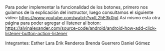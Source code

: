 Para poder implementar la funcionalidad de los botones, primero nos guíamos de la explicación del instructor, 
luego consultamos el siguiente video: https://www.youtube.com/watch?v=lL2hE3k0ipI
Así mismo esta otra página para poder agregar el listener al boton: https://alvinalexander.com/source-code/android/android-how-add-click-listener-button-action-listener

Integrantes: 
Esther Lara
Erik Renderos
Brenda Guerrero
Daniel Gómez

